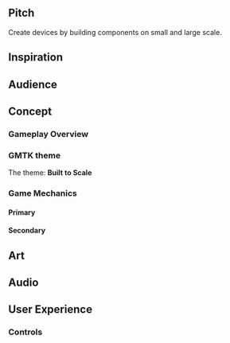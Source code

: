 ## Pitch
Create devices by building components on small and large scale. 
## Inspiration
## Audience
## Concept
### Gameplay Overview
### GMTK theme
The theme: **Built to Scale**
### Game Mechanics
#### Primary
#### Secondary
## Art
## Audio
## User Experience
### Controls